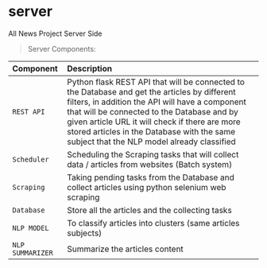 # server

All News Project Server Side

> Server Components:

| Component            | Description                                                                                                                                                                                                                                                                                                                                   |
|:---------------------|:----------------------------------------------------------------------------------------------------------------------------------------------------------------------------------------------------------------------------------------------------------------------------------------------------------------------------------------------|
| ```REST API```       | Python flask REST API that will be connected to the Database and get the articles by different filters, in addition the API will have a component that will be connected to the Database and by given article URL it will check if there are more stored articles in the Database with the same subject that the NLP model already classified |
| ```Scheduler```      | Scheduling the Scraping tasks that will collect data / articles from websites (Batch system)                                                                                                                                                                                                                                                  |
| ```Scraping```       | Taking pending tasks from the Database and collect articles using python selenium web scraping                                                                                                                                                                                                                                                |
| ```Database```       | Store all the articles and the collecting tasks                                                                                                                                                                                                                                                                                               |
| ```NLP MODEL```      | To classify articles into clusters (same articles subjects)                                                                                                                                                                                                                                                                                   |
| ```NLP SUMMARIZER``` | Summarize the articles content                                                                                                                                                                                                                                                                                                                |
